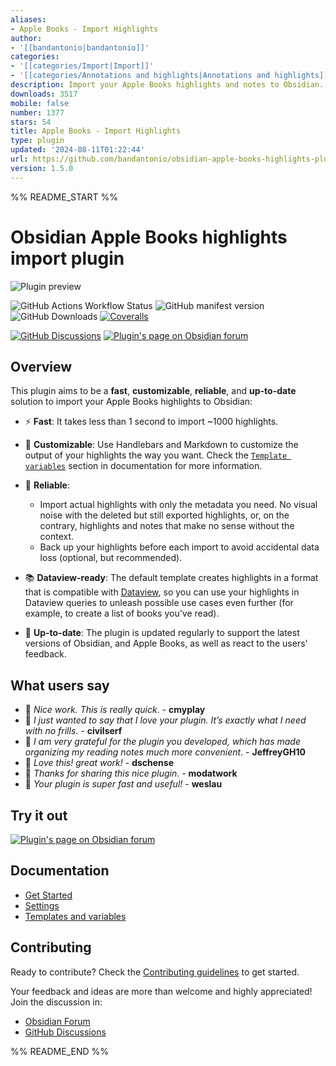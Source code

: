 ```yaml
---
aliases:
- Apple Books - Import Highlights
author:
- '[[bandantonio|bandantonio]]'
categories:
- '[[categories/Import|Import]]'
- '[[categories/Annotations and highlights|Annotations and highlights]]'
description: Import your Apple Books highlights and notes to Obsidian.
downloads: 3517
mobile: false
number: 1377
stars: 54
title: Apple Books - Import Highlights
type: plugin
updated: '2024-08-11T01:22:44'
url: https://github.com/bandantonio/obsidian-apple-books-highlights-plugin
version: 1.5.0
---
```


%% README_START %%

# Obsidian Apple Books highlights import plugin

![Plugin preview](https://raw.githubusercontent.com/bandantonio/obsidian-apple-books-highlights-plugin/HEAD/docs/assets/plugin-preview.png)

![GitHub Actions Workflow Status](https://img.shields.io/github/actions/workflow/status/bandantonio/obsidian-apple-books-highlights-plugin/release.yml?branch=master&style=for-the-badge&logo=github)
![GitHub manifest version](https://img.shields.io/github/manifest-json/v/bandantonio/obsidian-apple-books-highlights-plugin?style=for-the-badge&logo=obsidian&color=%230082FC)
![GitHub Downloads](https://img.shields.io/github/downloads/bandantonio/obsidian-apple-books-highlights-plugin/total?style=for-the-badge&logo=github&color=%237C3AED)
[![Coveralls](https://img.shields.io/coverallsCoverage/github/bandantonio/obsidian-apple-books-highlights-plugin?branch=master&style=for-the-badge&logo=coveralls&label=Test%20coverage&color=%233F5767)](https://coveralls.io/github/bandantonio/obsidian-apple-books-highlights-plugin?branch=master)

[![GitHub Discussions](https://img.shields.io/badge/github_discussions-blue?style=for-the-badge&color=%23373e47&logo=github)](https://github.com/bandantonio/obsidian-apple-books-highlights-plugin/discussions)
[![Plugin's page on Obsidian forum](https://img.shields.io/badge/obsidian_forum-blue?style=for-the-badge&color=%237C3AED&logo=obsidian)](https://forum.obsidian.md/t/new-plugin-apple-books-import-highlights/76856/21)

## Overview

This plugin aims to be a **fast**, **customizable**, **reliable**, and **up-to-date** solution to import your Apple Books highlights to Obsidian:

- ⚡️ **Fast**: It takes less than 1 second to import ~1000 highlights.
- 🎨 **Customizable**: Use Handlebars and Markdown to customize the output of your highlights the way you want. Check the [`Template variables`](https://mister-gold.pro/obsidian-apple-books-highlights-plugin/customization/templates-and-variables.html#template-variables) section in documentation for more information.

- 🦾 **Reliable**:
  - Import actual highlights with only the metadata you need. No visual noise with the deleted but still exported highlights, or, on the contrary, highlights and notes that make no sense without the context.
  - Back up your highlights before each import to avoid accidental data loss (optional, but recommended).
- 📚 **Dataview-ready**: The default template creates highlights in a format that is compatible with [Dataview](https://blacksmithgu.github.io/obsidian-dataview/), so you can use your highlights in Dataview queries to unleash possible use cases even further (for example, to create a list of books you've read).
- 🔄 **Up-to-date**: The plugin is updated regularly to support the latest versions of Obsidian, and Apple Books, as well as react to the users' feedback.

## What users say

- 💬 *Nice work. This is really quick*. - **cmyplay**
- 💬 *I just wanted to say that I love your plugin. It’s exactly what I need with no frills*. - **civilserf**
- 💬 *I am very grateful for the plugin you developed, which has made organizing my reading notes much more convenient*. - **JeffreyGH10**
- 💬 *Love this! great work!* - **dschense**
- 💬 *Thanks for sharing this nice plugin*. - **modatwork**
- 💬 *Your plugin is super fast and useful!* - **weslau**

## Try it out

[![Plugin's page on Obsidian forum](https://img.shields.io/badge/install_plugin-blue?style=for-the-badge&color=%237C3AED&logo=obsidian)](https://obsidian.md/plugins?id=apple-books-import-highlights)

## Documentation

- [Get Started][get-started]
- [Settings][settings]
- [Templates and variables][templates-and-variables]


[get-started]: https://mister-gold.pro/obsidian-apple-books-highlights-plugin/guide/get-started.html
[settings]: https://mister-gold.pro/obsidian-apple-books-highlights-plugin/guide/settings.html
[templates-and-variables]: https://mister-gold.pro/obsidian-apple-books-highlights-plugin/customization/templates-and-variables.html

## Contributing

Ready to contribute? Check the [Contributing guidelines](CONTRIBUTING.md) to get started.

Your feedback and ideas are more than welcome and highly appreciated! Join the discussion in:
- [Obsidian Forum](https://forum.obsidian.md/t/new-plugin-apple-books-import-highlights/76856)
- [GitHub Discussions](https://github.com/bandantonio/obsidian-apple-books-highlights-plugin/discussions)


%% README_END %%